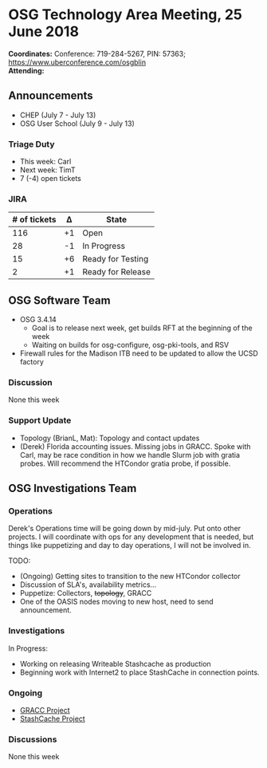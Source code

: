 # OSG Technology Area Meeting, 25 June 2018

**Coordinates:** Conference: 719-284-5267, PIN: 57363; <https://www.uberconference.com/osgblin>  
**Attending:**   


## Announcements

-   CHEP (July 7 - July 13)
-   OSG User School (July 9 - July 13)


### Triage Duty

-   This week: Carl
-   Next week: TimT
-   7 (-4) open tickets


### JIRA

| # of tickets | &Delta; | State             |
|------------ |------- |----------------- |
| 116          | +1      | Open              |
| 28           | -1      | In Progress       |
| 15           | +6      | Ready for Testing |
| 2            | +1      | Ready for Release |


## OSG Software Team

-   OSG 3.4.14  
    -   Goal is to release next week, get builds RFT at the beginning of the week
    -   Waiting on builds for osg-configure, osg-pki-tools, and RSV
-   Firewall rules for the Madison ITB need to be updated to allow the UCSD factory


### Discussion

None this week  


### Support Update

-   Topology (BrianL, Mat): Topology and contact updates
-   (Derek) Florida accounting issues.  Missing jobs in GRACC.  Spoke with Carl, may be race condition in how we handle Slurm job with gratia probes.  Will recommend the HTCondor gratia probe, if possible.


## OSG Investigations Team


### Operations

Derek's Operations time will be going down by mid-july.  Put onto other projects.  I will coordinate with ops for any development that is needed, but things like puppetizing and day to day operations, I will not be involved in.

TODO:  

-   (Ongoing) Getting sites to transition to the new HTCondor collector
-   Discussion of SLA's, availability metrics&#x2026;
-   Puppetize: Collectors, ~~topology~~, GRACC
-   One of the OASIS nodes moving to new host, need to send announcement.


### Investigations

In Progress:  

-   Working on releasing Writeable Stashcache as production
-   Beginning work with Internet2 to place StashCache in connection points.


### Ongoing

-   [GRACC Project](https://jira.opensciencegrid.org/projects/GRACC/)
-   [StashCache Project](https://opensciencegrid.github.io/StashCache/)


### Discussions

None this week
